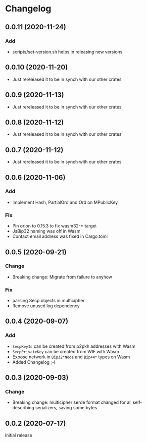 # Changelog

## 0.0.11 (2020-11-24)

### Add

- scripts/set-version.sh helps in releasing new versions

## 0.0.10 (2020-11-20)

- Just rereleased it to be in synch with our other crates

## 0.0.9 (2020-11-13)

- Just rereleased it to be in synch with our other crates

## 0.0.8 (2020-11-12)

- Just rereleased it to be in synch with our other crates

## 0.0.7 (2020-11-12)

- Just rereleased it to be in synch with our other crates

## 0.0.6 (2020-11-06)

### Add

- Implement Hash, PartialOrd and Ord on MPublicKey

### Fix

- Pin orion to 0.15.3 to fix wasm32-* target
- JsBip32 naming was off in Wasm
- Contact email address was fixed in Cargo.toml

## 0.0.5 (2020-09-21)

### Change

- Breaking change: Migrate from failure to anyhow

### Fix

- parsing Secp objects in multicipher
- Remove unused log dependency

## 0.0.4 (2020-09-07)

### Add

- `SecpKeyId` can be created from p2pkh addresses with Wasm
- `SecpPrivateKey` can be created from WIF with Wasm
- Expose network in `Bip32*Node` and `Bip44*` types on Wasm
- Added Changelog ;-)

## 0.0.3 (2020-09-03)

### Change

- Breaking change: multicipher serde format changed for all self-describing serializers, saving some bytes

## 0.0.2 (2020-07-17)

Initial release
